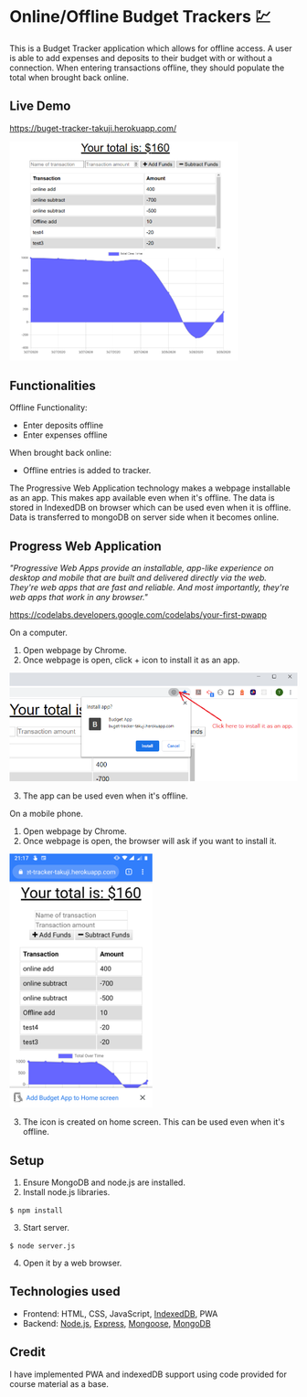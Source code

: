 # Online/Offline Budget Trackers :chart:

This is a Budget Tracker application which allows for offline access. A user is able to add expenses and deposits to their budget with or without a connection. When entering transactions offline, they should populate the total when brought back online.

## Live Demo
https://buget-tracker-takuji.herokuapp.com/

<img src="./doc/budget.png" width="400px">

## Functionalities

Offline Functionality:
* Enter deposits offline
* Enter expenses offline

When brought back online:
* Offline entries is added to tracker.

The Progressive Web Application technology makes a webpage installable as an app. This makes app available even when it's offline. The data is stored in IndexedDB on browser which can be used even when it is offline. Data is transferred to mongoDB on server side when it becomes online.

## Progress Web Application
 
 <i>"Progressive Web Apps provide an installable, app-like experience on desktop and mobile that are built and delivered directly via the web. They're web apps that are fast and reliable. And most importantly, they're web apps that work in any browser." </i>

https://codelabs.developers.google.com/codelabs/your-first-pwapp
 
 
On a computer. 
1. Open webpage by Chrome. 
2. Once webpage is open, click + icon to install it as an app. 

<img src="./doc/pwa_install.png" width=750px>

3. The app can be used even when it's offline.  

On a mobile phone. 
1. Open webpage by Chrome. 
2. Once webpage is open, the browser will ask if you want to install it. 

<img src="./doc/mobile.jpg" width=250px>

3. The icon is created on home screen. This can be used even when it's offline.


## Setup
1.	Ensure MongoDB and node.js are installed. 
2.	Install node.js libraries. 

`$ npm install`

3.	Start server.

`$ node server.js` 
      
4.	Open it by a web browser. 


## Technologies used
* Frontend: HTML, CSS, JavaScript, [IndexedDB](https://developers.google.com/web/ilt/pwa/working-with-indexeddb), PWA
* Backend: [Node.js](https://nodejs.org), [Express](https://expressjs.com/), [Mongoose](https://mongoosejs.com/), [MongoDB](https://www.mongodb.com/)

 
##  Credit 
I have implemented PWA and indexedDB support using code provided for course material as a base. 
